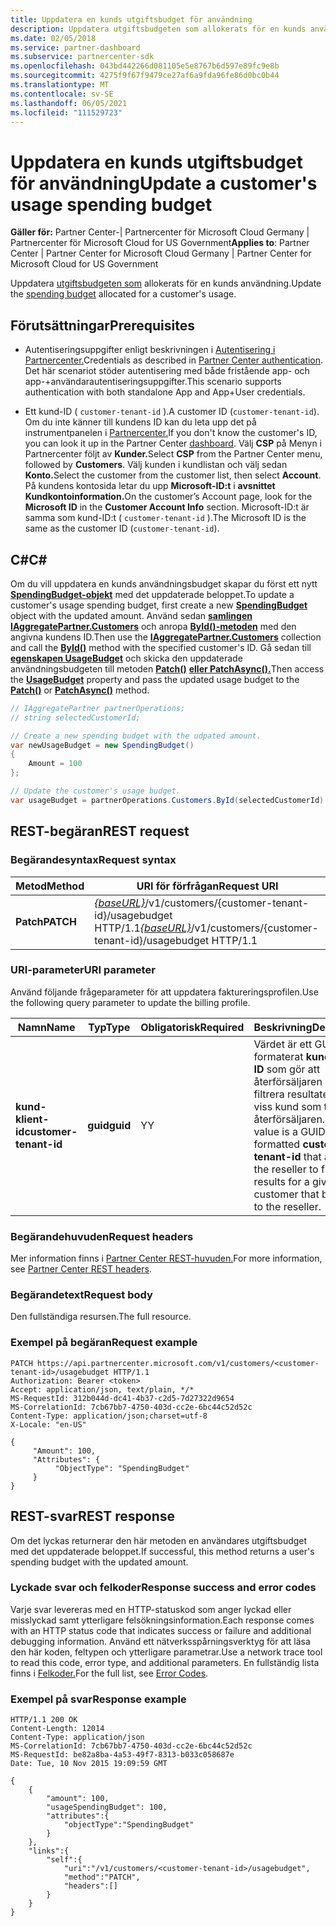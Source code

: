 ```yaml
---
title: Uppdatera en kunds utgiftsbudget för användning
description: Uppdatera utgiftsbudgeten som allokerats för en kunds användning.
ms.date: 02/05/2018
ms.service: partner-dashboard
ms.subservice: partnercenter-sdk
ms.openlocfilehash: 043bd442266d081105e5e8767b6d597e89fc9e8b
ms.sourcegitcommit: 4275f9f67f9479ce27af6a9fda96fe86d0bc0b44
ms.translationtype: MT
ms.contentlocale: sv-SE
ms.lasthandoff: 06/05/2021
ms.locfileid: "111529723"
---
```

# <a name="update-a-customers-usage-spending-budget"></a><span data-ttu-id="b3510-103">Uppdatera en kunds utgiftsbudget för användning</span><span class="sxs-lookup"><span data-stu-id="b3510-103">Update a customer's usage spending budget</span></span>

<span data-ttu-id="b3510-104">**Gäller för:** Partner Center-| Partnercenter för Microsoft Cloud Germany | Partnercenter för Microsoft Cloud for US Government</span><span class="sxs-lookup"><span data-stu-id="b3510-104">**Applies to**: Partner Center | Partner Center for Microsoft Cloud Germany | Partner Center for Microsoft Cloud for US Government</span></span>

<span data-ttu-id="b3510-105">Uppdatera [utgiftsbudgeten som](customer-usage-resources.md#customerusagesummary) allokerats för en kunds användning.</span><span class="sxs-lookup"><span data-stu-id="b3510-105">Update the [spending budget](customer-usage-resources.md#customerusagesummary) allocated for a customer's usage.</span></span>

## <a name="prerequisites"></a><span data-ttu-id="b3510-106">Förutsättningar</span><span class="sxs-lookup"><span data-stu-id="b3510-106">Prerequisites</span></span>

- <span data-ttu-id="b3510-107">Autentiseringsuppgifter enligt beskrivningen i [Autentisering i Partnercenter.](partner-center-authentication.md)</span><span class="sxs-lookup"><span data-stu-id="b3510-107">Credentials as described in [Partner Center authentication](partner-center-authentication.md).</span></span> <span data-ttu-id="b3510-108">Det här scenariot stöder autentisering med både fristående app- och app-+användarautentiseringsuppgifter.</span><span class="sxs-lookup"><span data-stu-id="b3510-108">This scenario supports authentication with both standalone App and App+User credentials.</span></span>

- <span data-ttu-id="b3510-109">Ett kund-ID ( `customer-tenant-id` ).</span><span class="sxs-lookup"><span data-stu-id="b3510-109">A customer ID (`customer-tenant-id`).</span></span> <span data-ttu-id="b3510-110">Om du inte känner till kundens ID kan du leta upp det på instrumentpanelen i [Partnercenter.](https://partner.microsoft.com/dashboard)</span><span class="sxs-lookup"><span data-stu-id="b3510-110">If you don't know the customer's ID, you can look it up in the Partner Center [dashboard](https://partner.microsoft.com/dashboard).</span></span> <span data-ttu-id="b3510-111">Välj **CSP** på Menyn i Partnercenter följt av **Kunder.**</span><span class="sxs-lookup"><span data-stu-id="b3510-111">Select **CSP** from the Partner Center menu, followed by **Customers**.</span></span> <span data-ttu-id="b3510-112">Välj kunden i kundlistan och välj sedan **Konto.**</span><span class="sxs-lookup"><span data-stu-id="b3510-112">Select the customer from the customer list, then select **Account**.</span></span> <span data-ttu-id="b3510-113">På kundens kontosida letar du upp **Microsoft-ID:t** i **avsnittet Kundkontoinformation.**</span><span class="sxs-lookup"><span data-stu-id="b3510-113">On the customer’s Account page, look for the **Microsoft ID** in the **Customer Account Info** section.</span></span> <span data-ttu-id="b3510-114">Microsoft-ID:t är samma som kund-ID:t ( `customer-tenant-id` ).</span><span class="sxs-lookup"><span data-stu-id="b3510-114">The Microsoft ID is the same as the customer ID  (`customer-tenant-id`).</span></span>

## <a name="c"></a><span data-ttu-id="b3510-115">C\#</span><span class="sxs-lookup"><span data-stu-id="b3510-115">C\#</span></span>

<span data-ttu-id="b3510-116">Om du vill uppdatera en kunds användningsbudget skapar du först ett nytt [**SpendingBudget-objekt**](/dotnet/api/microsoft.store.partnercenter.models.usage.spendingbudget) med det uppdaterade beloppet.</span><span class="sxs-lookup"><span data-stu-id="b3510-116">To update a customer's usage spending budget, first create a new [**SpendingBudget**](/dotnet/api/microsoft.store.partnercenter.models.usage.spendingbudget) object with the updated amount.</span></span> <span data-ttu-id="b3510-117">Använd sedan [**samlingen IAggregatePartner.Customers**](/dotnet/api/microsoft.store.partnercenter.customers.icustomercollection) och anropa [**ById()-metoden**](/dotnet/api/microsoft.store.partnercenter.customers.icustomercollection.byid) med den angivna kundens ID.</span><span class="sxs-lookup"><span data-stu-id="b3510-117">Then use the [**IAggregatePartner.Customers**](/dotnet/api/microsoft.store.partnercenter.customers.icustomercollection) collection and call the [**ById()**](/dotnet/api/microsoft.store.partnercenter.customers.icustomercollection.byid) method with the specified customer's ID.</span></span> <span data-ttu-id="b3510-118">Gå sedan till [**egenskapen UsageBudget**](/dotnet/api/microsoft.store.partnercenter.customers.icustomer.usagebudget) och skicka den uppdaterade användningsbudgeten till metoden [**Patch()**](/dotnet/api/microsoft.store.partnercenter.usage.icustomerusagespendingbudget.patch) [**eller PatchAsync().**](/dotnet/api/microsoft.store.partnercenter.usage.icustomerusagespendingbudget.patchasync)</span><span class="sxs-lookup"><span data-stu-id="b3510-118">Then access the [**UsageBudget**](/dotnet/api/microsoft.store.partnercenter.customers.icustomer.usagebudget) property and pass the updated usage budget to the [**Patch()**](/dotnet/api/microsoft.store.partnercenter.usage.icustomerusagespendingbudget.patch) or [**PatchAsync()**](/dotnet/api/microsoft.store.partnercenter.usage.icustomerusagespendingbudget.patchasync) method.</span></span>

``` csharp
// IAggregatePartner partnerOperations;
// string selectedCustomerId;

// Create a new spending budget with the udpated amount.
var newUsageBudget = new SpendingBudget()
{
    Amount = 100
};

// Update the customer's usage budget.
var usageBudget = partnerOperations.Customers.ById(selectedCustomerId).UsageBudget.Patch(newUsageBudget);
```

## <a name="rest-request"></a><span data-ttu-id="b3510-119">REST-begäran</span><span class="sxs-lookup"><span data-stu-id="b3510-119">REST request</span></span>

### <a name="request-syntax"></a><span data-ttu-id="b3510-120">Begärandesyntax</span><span class="sxs-lookup"><span data-stu-id="b3510-120">Request syntax</span></span>

| <span data-ttu-id="b3510-121">Metod</span><span class="sxs-lookup"><span data-stu-id="b3510-121">Method</span></span>    | <span data-ttu-id="b3510-122">URI för förfrågan</span><span class="sxs-lookup"><span data-stu-id="b3510-122">Request URI</span></span>                                                                                             |
|-----------|---------------------------------------------------------------------------------------------------------|
| <span data-ttu-id="b3510-123">**Patch**</span><span class="sxs-lookup"><span data-stu-id="b3510-123">**PATCH**</span></span> | <span data-ttu-id="b3510-124">[*{baseURL}*](partner-center-rest-urls.md)/v1/customers/{customer-tenant-id}/usagebudget HTTP/1.1</span><span class="sxs-lookup"><span data-stu-id="b3510-124">[*{baseURL}*](partner-center-rest-urls.md)/v1/customers/{customer-tenant-id}/usagebudget  HTTP/1.1</span></span> |

### <a name="uri-parameter"></a><span data-ttu-id="b3510-125">URI-parameter</span><span class="sxs-lookup"><span data-stu-id="b3510-125">URI parameter</span></span>

<span data-ttu-id="b3510-126">Använd följande frågeparameter för att uppdatera faktureringsprofilen.</span><span class="sxs-lookup"><span data-stu-id="b3510-126">Use the following query parameter to update the billing profile.</span></span>

| <span data-ttu-id="b3510-127">Namn</span><span class="sxs-lookup"><span data-stu-id="b3510-127">Name</span></span>                   | <span data-ttu-id="b3510-128">Typ</span><span class="sxs-lookup"><span data-stu-id="b3510-128">Type</span></span>     | <span data-ttu-id="b3510-129">Obligatorisk</span><span class="sxs-lookup"><span data-stu-id="b3510-129">Required</span></span> | <span data-ttu-id="b3510-130">Beskrivning</span><span class="sxs-lookup"><span data-stu-id="b3510-130">Description</span></span>                                                                                                                                            |
|------------------------|----------|----------|--------------------------------------------------------------------------------------------------------------------------------------------------------|
| <span data-ttu-id="b3510-131">**kund-klient-id**</span><span class="sxs-lookup"><span data-stu-id="b3510-131">**customer-tenant-id**</span></span> | <span data-ttu-id="b3510-132">**guid**</span><span class="sxs-lookup"><span data-stu-id="b3510-132">**guid**</span></span> | <span data-ttu-id="b3510-133">Y</span><span class="sxs-lookup"><span data-stu-id="b3510-133">Y</span></span>        | <span data-ttu-id="b3510-134">Värdet är ett GUID-formaterat **kundklient-ID** som gör att återförsäljaren kan filtrera resultaten för en viss kund som tillhör återförsäljaren.</span><span class="sxs-lookup"><span data-stu-id="b3510-134">The value is a GUID formatted **customer-tenant-id** that allows the reseller to filter the results for a given customer that belongs to the reseller.</span></span> |

### <a name="request-headers"></a><span data-ttu-id="b3510-135">Begärandehuvuden</span><span class="sxs-lookup"><span data-stu-id="b3510-135">Request headers</span></span>

<span data-ttu-id="b3510-136">Mer information finns i [Partner Center REST-huvuden.](headers.md)</span><span class="sxs-lookup"><span data-stu-id="b3510-136">For more information, see [Partner Center REST headers](headers.md).</span></span>

### <a name="request-body"></a><span data-ttu-id="b3510-137">Begärandetext</span><span class="sxs-lookup"><span data-stu-id="b3510-137">Request body</span></span>

<span data-ttu-id="b3510-138">Den fullständiga resursen.</span><span class="sxs-lookup"><span data-stu-id="b3510-138">The full resource.</span></span>

### <a name="request-example"></a><span data-ttu-id="b3510-139">Exempel på begäran</span><span class="sxs-lookup"><span data-stu-id="b3510-139">Request example</span></span>

```http
PATCH https://api.partnercenter.microsoft.com/v1/customers/<customer-tenant-id>/usagebudget HTTP/1.1
Authorization: Bearer <token>
Accept: application/json, text/plain, */*
MS-RequestId: 312b044d-dc41-4b37-c2d5-7d27322d9654
MS-CorrelationId: 7cb67bb7-4750-403d-cc2e-6bc44c52d52c
Content-Type: application/json;charset=utf-8
X-Locale: "en-US"

{
     "Amount": 100,
     "Attributes": {
          "ObjectType": "SpendingBudget"
     }
}
```

## <a name="rest-response"></a><span data-ttu-id="b3510-140">REST-svar</span><span class="sxs-lookup"><span data-stu-id="b3510-140">REST response</span></span>

<span data-ttu-id="b3510-141">Om det lyckas returnerar den här metoden en användares utgiftsbudget med det uppdaterade beloppet.</span><span class="sxs-lookup"><span data-stu-id="b3510-141">If successful, this method returns a user's spending budget with the updated amount.</span></span>

### <a name="response-success-and-error-codes"></a><span data-ttu-id="b3510-142">Lyckade svar och felkoder</span><span class="sxs-lookup"><span data-stu-id="b3510-142">Response success and error codes</span></span>

<span data-ttu-id="b3510-143">Varje svar levereras med en HTTP-statuskod som anger lyckad eller misslyckad samt ytterligare felsökningsinformation.</span><span class="sxs-lookup"><span data-stu-id="b3510-143">Each response comes with an HTTP status code that indicates success or failure and additional debugging information.</span></span> <span data-ttu-id="b3510-144">Använd ett nätverksspårningsverktyg för att läsa den här koden, feltypen och ytterligare parametrar.</span><span class="sxs-lookup"><span data-stu-id="b3510-144">Use a network trace tool to read this code, error type, and additional parameters.</span></span> <span data-ttu-id="b3510-145">En fullständig lista finns i [Felkoder.](error-codes.md)</span><span class="sxs-lookup"><span data-stu-id="b3510-145">For the full list, see [Error Codes](error-codes.md).</span></span>

### <a name="response-example"></a><span data-ttu-id="b3510-146">Exempel på svar</span><span class="sxs-lookup"><span data-stu-id="b3510-146">Response example</span></span>

```http
HTTP/1.1 200 OK
Content-Length: 12014
Content-Type: application/json
MS-CorrelationId: 7cb67bb7-4750-403d-cc2e-6bc44c52d52c
MS-RequestId: be82a8ba-4a53-49f7-8313-b033c058687e
Date: Tue, 10 Nov 2015 19:09:59 GMT

{
    {
        "amount": 100,
        "usageSpendingBudget": 100,
        "attributes":{
            "objectType":"SpendingBudget"
        }
    },
    "links":{
        "self":{
            "uri":"/v1/customers/<customer-tenant-id>/usagebudget",
            "method":"PATCH",
            "headers":[]
        }
    }
}
```
